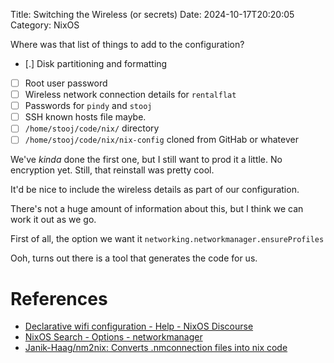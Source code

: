Title: Switching the Wireless (or secrets)
Date: 2024-10-17T20:20:05
Category: NixOS

Where was that list of things to add to the configuration?

- [.] Disk partitioning and formatting
- [ ] Root user password
- [ ] Wireless network connection details for `rentalflat`
- [ ] Passwords for `pindy` and `stooj`
- [ ] SSH known hosts file maybe.
- [ ] `/home/stooj/code/nix/` directory
- [ ] `/home/stooj/code/nix/nix-config` cloned from GitHab or whatever

We've _kinda_ done the first one, but I still want to prod it a little. No
encryption yet. Still, that reinstall was pretty cool.

It'd be nice to include the wireless details as part of our configuration.

There's not a huge amount of information about this, but I think we can work it
out as we go.

First of all, the option we want it `networking.networkmanager.ensureProfiles`

<!-- TODO Link to commit 6f357e3 -->

Ooh, turns out there is a tool that generates the code for us.

# References

- [Declarative wifi configuration - Help - NixOS Discourse](https://discourse.nixos.org/t/declarative-wifi-configuration/1420/3)
- [NixOS Search - Options - networkmanager](https://search.nixos.org/options?channel=unstable&show=networking.networkmanager.ensureProfiles.profiles&from=0&size=50&sort=relevance&type=packages&query=networkmanager)
- [Janik-Haag/nm2nix: Converts .nmconnection files into nix code](https://github.com/janik-haag/nm2nix)
